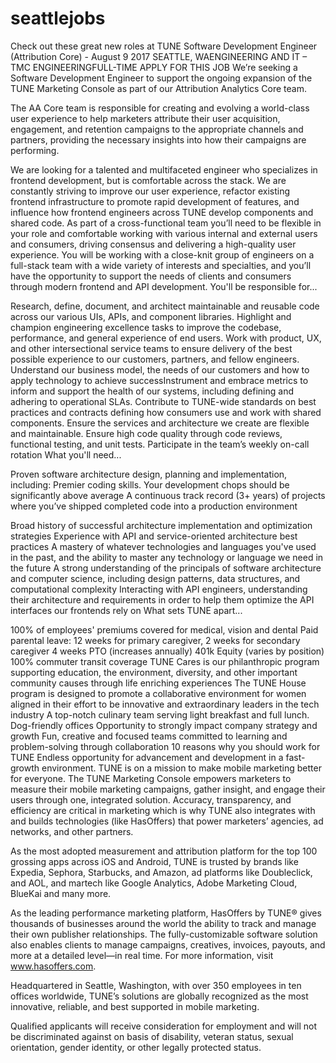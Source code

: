 # seattlejobs
Check out these great new roles at TUNE
Software Development Engineer (Attribution Core) - August 9 2017
SEATTLE, WAENGINEERING AND IT – TMC ENGINEERINGFULL-TIME
APPLY FOR THIS JOB
We’re seeking a Software Development Engineer to support the ongoing expansion of the TUNE Marketing Console as part of our Attribution Analytics Core team.

The AA Core team is responsible for creating and evolving a world-class user experience to help marketers attribute their user acquisition, engagement, and retention campaigns to the appropriate channels and partners, providing the necessary insights into how their campaigns are performing.

We are looking for a talented and multifaceted engineer who specializes in frontend development, but is comfortable across the stack.  We are constantly striving to improve our user experience, refactor existing frontend infrastructure to promote rapid development of features, and influence how frontend engineers across TUNE develop components and shared code.  As part of a cross-functional team you’ll need to be flexible in your role and comfortable working with various internal and external users and consumers, driving consensus and delivering a high-quality user experience.  You will be working with a close-knit group of engineers on a full-stack team with a wide variety of interests and specialties, and you’ll have the opportunity to support the needs of clients and consumers through modern frontend and API development.
You'll be responsible for...

Research, define, document, and architect maintainable and reusable code across our various UIs, APIs, and component libraries.
Highlight and champion engineering excellence tasks to improve the codebase, performance, and general experience of end users.
Work with product, UX, and other intersectional service teams to ensure delivery of the best possible experience to our customers, partners, and fellow engineers.
Understand our business model, the needs of our customers and how to apply technology to achieve successInstrument and embrace metrics to inform and support the health of our systems, including defining and adhering to operational SLAs.
Contribute to TUNE-wide standards on best practices and contracts defining how consumers use and work with shared components.
Ensure the services and architecture we create are flexible and maintainable.
Ensure high code quality through code reviews, functional testing, and unit tests.
Participate in the team’s weekly on-call rotation
What you'll need...

Proven software architecture design, planning and implementation, including:
Premier coding skills.  Your development chops should be significantly above average
A continuous track record (3+ years) of projects where you’ve shipped completed code into a production environment

Broad history of successful architecture implementation and optimization strategies
Experience with API and service-oriented architecture best practices
A mastery of whatever technologies and languages you've used in the past, and the ability to master any technology or language we need in the future
A strong understanding of the principals of software architecture and computer science, including design patterns, data structures, and computational complexity
Interacting with API engineers, understanding their architecture and requirements in order to help them optimize the API interfaces our frontends rely on
What sets TUNE apart...

100% of employees' premiums covered for medical, vision and dental
Paid parental leave: 12 weeks for primary caregiver, 2 weeks for secondary caregiver
4 weeks PTO (increases annually)
401k
Equity (varies by position)
100% commuter transit coverage
TUNE Cares is our philanthropic program supporting education, the environment, diversity, and other important community causes through life enriching experiences
The TUNE House program is designed to promote a collaborative environment for women aligned in their effort to be innovative and extraordinary leaders in the tech industry
A top-notch culinary team serving light breakfast and full lunch.
Dog-friendly offices
Opportunity to strongly impact company strategy and growth
Fun, creative and focused teams committed to learning and problem-solving through collaboration
10 reasons why you should work for TUNE
Endless opportunity for advancement and development in a fast-growth environment.
TUNE is on a mission to make mobile marketing better for everyone. The TUNE Marketing Console empowers marketers to measure their mobile marketing campaigns, gather insight, and engage their users through one, integrated solution. Accuracy, transparency, and efficiency are critical in marketing which is why TUNE also integrates with and builds technologies (like HasOffers) that power marketers’ agencies, ad networks, and other partners.

As the most adopted measurement and attribution platform for the top 100 grossing apps across iOS and Android, TUNE is trusted by brands like Expedia, Sephora, Starbucks, and Amazon, ad platforms like Doubleclick, and AOL, and martech like Google Analytics, Adobe Marketing Cloud, BlueKai and many more.

As the leading performance marketing platform, HasOffers by TUNE® gives thousands of businesses around the world the ability to track and manage their own publisher relationships. The fully-customizable software solution also enables clients to manage campaigns, creatives, invoices, payouts, and more at a detailed level—in real time. For more information, visit www.hasoffers.com. 

Headquartered in Seattle, Washington, with over 350 employees in ten offices worldwide, TUNE’s solutions are globally recognized as the most innovative, reliable, and best supported in mobile marketing. 

Qualified applicants will receive consideration for employment and will not be discriminated against on basis of disability, veteran status, sexual orientation, gender identity, or other legally protected status.
